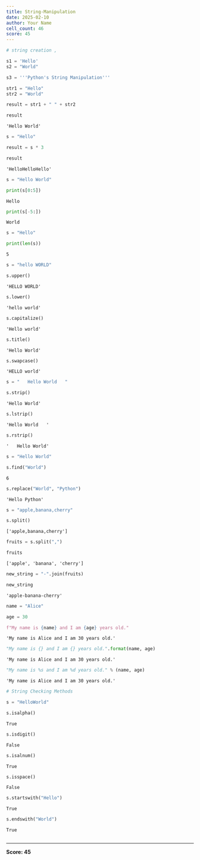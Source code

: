```yaml
---
title: String-Manipulation
date: 2025-02-10
author: Your Name
cell_count: 46
score: 45
---
```


```python
# string creation ,

s1 = 'Hello'
s2 = "World"
```


```python
s3 = '''Python's String Manipulation'''
```


```python
str1 = "Hello"
str2 = "World"
```


```python
result = str1 + " " + str2
```


```python
result
```




    'Hello World'




```python
s = "Hello"
```


```python
result = s * 3
```


```python
result
```




    'HelloHelloHello'




```python
s = "Hello World"
```


```python
print(s[0:5]) 
```

    Hello



```python
print(s[-5:]) 
```

    World



```python
s = "Hello"
```


```python
print(len(s)) 
```

    5



```python
s = "hello WORLD"
```


```python
s.upper()
```




    'HELLO WORLD'




```python
s.lower()
```




    'hello world'




```python
s.capitalize()
```




    'Hello world'




```python
s.title()
```




    'Hello World'




```python
s.swapcase()
```




    'HELLO world'




```python
s = "   Hello World   "
```


```python
s.strip()
```




    'Hello World'




```python
s.lstrip()
```




    'Hello World   '




```python
s.rstrip()
```




    '   Hello World'




```python
s = "Hello World"
```


```python
s.find("World")
```




    6




```python
s.replace("World", "Python")
```




    'Hello Python'




```python
s = "apple,banana,cherry"
```


```python
s.split()
```




    ['apple,banana,cherry']




```python
fruits = s.split(",")
```


```python
fruits
```




    ['apple', 'banana', 'cherry']




```python
new_string = "-".join(fruits)
```


```python
new_string
```




    'apple-banana-cherry'




```python
name = "Alice"
```


```python
age = 30
```


```python
f"My name is {name} and I am {age} years old."
```




    'My name is Alice and I am 30 years old.'




```python
"My name is {} and I am {} years old.".format(name, age)
```




    'My name is Alice and I am 30 years old.'




```python
"My name is %s and I am %d years old." % (name, age)
```




    'My name is Alice and I am 30 years old.'




```python
# String Checking Methods
```


```python
s = "HelloWorld"
```


```python
s.isalpha()
```




    True




```python
s.isdigit()
```




    False




```python
s.isalnum()
```




    True




```python
s.isspace()
```




    False




```python
s.startswith("Hello")
```




    True




```python
s.endswith("World")
```




    True




```python

```


---
**Score: 45**
